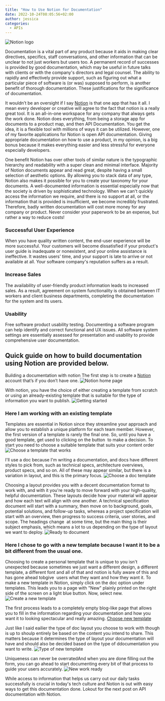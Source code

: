 ```yaml
---
title: "How to Use Notion for Documentation"
date: 2022-10-24T08:05:56+02:00
author: jessica
categories: 
  - APIs
---
```


![Notion logo](notionlogo.png)

Documentation is a vital part of any product because it aids in making clear directives, specifics, staff conversations, and other information that can be unclear to not just workers but users too.  A permanent record of successes is provided by good documentation, which may be useful in future talks with clients or with the company's directors and legal counsel. The ability to rapidly and effectively provide support, such as figuring out what a particular piece of software is (or was) supposed to perform, is another benefit of thorough documentation. These justifications for the significance of documentation.

It wouldn’t be an oversight if I say [Notion](https://www.notion.so/) is that one app that has it all. I mean every developer or creative will agree to the fact that notion is a really great tool. It is an all-in-one workspace for any company that always gets the work done. Notion does everything, from being a storage app for documents to a product map, and then API Documentation. You get the idea, it is a flexible tool with millions of ways it can be utilized. However, one of my favorite applications for Notion is open API documentation. Giving appropriate documentation on how to use a product, in my opinion, is a big bonus because it makes everything easier and less stressful for everyone especially developers.
 
One benefit Notion has over other tools of similar nature is the typographic hierarchy and readability with a super clean and minimal interface. Majority of Notion documents appear and read great, despite having a small selection of aesthetic options. By allowing you to stack data of any type, Notion also makes it possible for you to create your taxonomy for your documents.
A well-documented information is  essential especially  now that the society is driven by sophisticated technology. When we can't quickly access the information we require, and there is no support at all, or the information that is provided is insufficient, we become incredibly frustrated. Therefore, badly written documentation will cost more money for any company or product. Never consider your paperwork to be an expense, but rather a way to reduce costs! 

### Successful User Experience
When you have quality written content, the end-user experience will be more successful. Your customers will become dissatisfied if your product's user guide is inadequate or nonexistent, and your online assistance is ineffective. It wastes users' time, and your support is late to arrive or not available at all. Your software company's reputation suffers as a result.

### Increase Sales
The availability of user-friendly product information leads to increased sales. As a result, agreement on system functionality is obtained between IT workers and client business departments, completing the documentation for the system and its users.

### Usability
Free software product usability testing. Documenting a software program can help identify and correct functional and UX issues. All software system settings are essentially assessed for presentation and usability to provide comprehensive user documentation.

## Quick guide on how to build documentation using Notion are provided below.
Building a documentation with notion 
The first step is to create a [Notion](https://www.notion.so/personal) account that’s if you don’t have one.
![Notion home page](notionhomepage.png)

With notion, you have the choice of either creating a template from scratch or using an already-existing template that is suitable for the type of information you want to publish.
![Getting started](gettingstarted.png)

### Here I am working with an existing template
Templates are essential in Notion since they streamline your approach and allow you to establish a unique platform for each team member. However, the first version of a template is rarely the final one. So, until you have a good template, get used to clicking on the button  to make a decision. To start you need to choose a suitable template that suits your content order
![Choose a template that works](type-of-template.png)

I'll use a doc because I'm writing a documentation, and docs have different styles to pick from, such as technical specs, architecture overviews, product specs, and so on. All of these may appear similar, but there is a variation in layout, and this is the primary focus.
![Choose a doc template](choosing-template.png)

Choosing a layout provides you with a decent documentation format to work with, and with it you're ready to move forward with your high-quality, helpful documentation. These layouts decide how your material will appear and how each text will align with one another. A technical specification document will start with a summary, then move on to background, goals, potential solutions, and follow-up tasks, whereas a project specification will start with an overview, then progress to success criteria, user stories, and scope. The headings change  at some time, but the main thing is their subject emphasis, which means a lot to us depending on the type of layout we want to deploy.
![Ready to document](ready-to-document.png)

### Here I chose to go with a new template because I want it to be a bit different from the usual one.
Choosing to create a personal template that is unique to you isn't unexpected because sometimes we just want a different design, a different template, a different font and all of that and notion is fully aware of this and has gone ahead tobgive  users what they want and how they want it. To make a new template in Notion, simply click on the doc option under templates. This leads you to a page with "New" plainly printed on the right side of the screen on a light blue button. Now, select new.
![Create a new template](new-template.png)

The first process leads to a completely empty blog-like page that allows you to fill in the information regarding your documentation and how you want it to looking spectacular and really amazing.
[Choose new template](choosing-a-new-template.png)

Just like I said eailier the type of doc layout you choose to work with  though is up to shoulp entirely be based on the content you intend to share. This matters because it determines the type of layout your documentation will have and should also be decided based on the type of ddocumentation you want to write.
![Type of new template](type-of-new-template.png)

Uniqueness can never be overratedAnd when you are done filling out the form, you can go ahead to start documenting every bit of that process to guide your users accurately.
![New work ready](create-new-template.png)

While access to information that helps us carry out our daily tasks successfully is crucial in today's tech culture and Notion is out with easy ways to get this documentation done. Lokout for the next post on API documentation with Notion.

